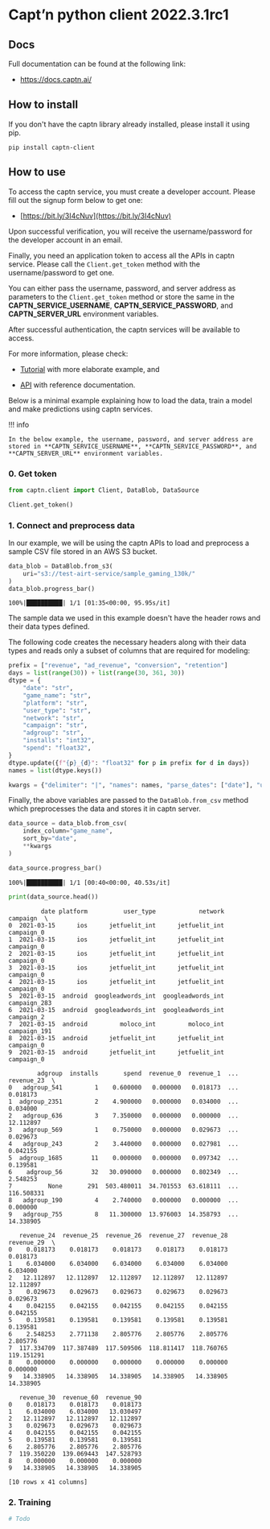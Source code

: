 # Capt’n python client 2022.3.1rc1

## Docs

Full documentation can be found at the following link:

- <a href="https://docs.captn.ai" target="_blank">https://docs.captn.ai/</a>


## How to install

If you don't have the captn library already installed, please install it using pip.


```console
pip install captn-client
```

## How to use

To access the captn service, you must create a developer account. Please fill out the signup form below to get one:

- [https://bit.ly/3I4cNuv](https://bit.ly/3I4cNuv)

Upon successful verification, you will receive the username/password for the developer account in an email. 

Finally, you need an application token to access all the APIs in captn service. Please call the `Client.get_token` method with the username/password to get one. 

You can either pass the username, password, and server address as parameters to the `Client.get_token` method or store the same in the **CAPTN_SERVICE_USERNAME**, **CAPTN_SERVICE_PASSWORD**, and **CAPTN_SERVER_URL** environment variables.

After successful authentication, the captn services will be available to access.

For more information, please check:

- [Tutorial](https://docs.captn.ai/Tutorial/) with more elaborate example, and

- [API](https://docs.captn.ai/API/client/Client/) with reference documentation.


Below is a minimal example explaining how to load the data, train a model and make predictions using captn services. 

!!! info

	In the below example, the username, password, and server address are stored in **CAPTN_SERVICE_USERNAME**, **CAPTN_SERVICE_PASSWORD**, and **CAPTN_SERVER_URL** environment variables.


### 0. Get token


```python
from captn.client import Client, DataBlob, DataSource

Client.get_token()
```

### 1. Connect and preprocess data

In our example, we will be using the captn APIs to load and preprocess a sample CSV file stored in an AWS S3 bucket. 


```python
data_blob = DataBlob.from_s3(
    uri="s3://test-airt-service/sample_gaming_130k/"
)
data_blob.progress_bar()

```

    100%|██████████| 1/1 [01:35<00:00, 95.95s/it]


The sample data we used in this example doesn't have the header rows and their data types defined. 

The following code creates the necessary headers along with their data types and reads only a subset of columns that are required for modeling:



```python
prefix = ["revenue", "ad_revenue", "conversion", "retention"]
days = list(range(30)) + list(range(30, 361, 30))
dtype = {
    "date": "str",
    "game_name": "str",
    "platform": "str",
    "user_type": "str",
    "network": "str",
    "campaign": "str",
    "adgroup": "str",
    "installs": "int32",
    "spend": "float32",
}
dtype.update({f"{p}_{d}": "float32" for p in prefix for d in days})
names = list(dtype.keys())

kwargs = {"delimiter": "|", "names": names, "parse_dates": ["date"], "usecols": names[:42], "dtype": dtype}
```

Finally, the above variables are passed to the `DataBlob.from_csv` method which preprocesses the data and stores it in captn server.


```python
data_source = data_blob.from_csv(
    index_column="game_name",
    sort_by="date",
    **kwargs
)

data_source.progress_bar()
```

    100%|██████████| 1/1 [00:40<00:00, 40.53s/it]



```python
print(data_source.head())
```

             date platform          user_type            network      campaign  \
    0  2021-03-15      ios      jetfuelit_int      jetfuelit_int    campaign_0   
    1  2021-03-15      ios      jetfuelit_int      jetfuelit_int    campaign_0   
    2  2021-03-15      ios      jetfuelit_int      jetfuelit_int    campaign_0   
    3  2021-03-15      ios      jetfuelit_int      jetfuelit_int    campaign_0   
    4  2021-03-15      ios      jetfuelit_int      jetfuelit_int    campaign_0   
    5  2021-03-15  android  googleadwords_int  googleadwords_int  campaign_283   
    6  2021-03-15  android  googleadwords_int  googleadwords_int    campaign_2   
    7  2021-03-15  android         moloco_int         moloco_int  campaign_191   
    8  2021-03-15  android      jetfuelit_int      jetfuelit_int    campaign_0   
    9  2021-03-15  android      jetfuelit_int      jetfuelit_int    campaign_0   
    
            adgroup  installs       spend  revenue_0  revenue_1  ...  revenue_23  \
    0   adgroup_541         1    0.600000   0.000000   0.018173  ...    0.018173   
    1  adgroup_2351         2    4.900000   0.000000   0.034000  ...    0.034000   
    2   adgroup_636         3    7.350000   0.000000   0.000000  ...   12.112897   
    3   adgroup_569         1    0.750000   0.000000   0.029673  ...    0.029673   
    4   adgroup_243         2    3.440000   0.000000   0.027981  ...    0.042155   
    5  adgroup_1685        11    0.000000   0.000000   0.097342  ...    0.139581   
    6    adgroup_56        32   30.090000   0.000000   0.802349  ...    2.548253   
    7          None       291  503.480011  34.701553  63.618111  ...  116.508331   
    8   adgroup_190         4    2.740000   0.000000   0.000000  ...    0.000000   
    9   adgroup_755         8   11.300000  13.976003  14.358793  ...   14.338905   
    
       revenue_24  revenue_25  revenue_26  revenue_27  revenue_28  revenue_29  \
    0    0.018173    0.018173    0.018173    0.018173    0.018173    0.018173   
    1    6.034000    6.034000    6.034000    6.034000    6.034000    6.034000   
    2   12.112897   12.112897   12.112897   12.112897   12.112897   12.112897   
    3    0.029673    0.029673    0.029673    0.029673    0.029673    0.029673   
    4    0.042155    0.042155    0.042155    0.042155    0.042155    0.042155   
    5    0.139581    0.139581    0.139581    0.139581    0.139581    0.139581   
    6    2.548253    2.771138    2.805776    2.805776    2.805776    2.805776   
    7  117.334709  117.387489  117.509506  118.811417  118.760765  119.151291   
    8    0.000000    0.000000    0.000000    0.000000    0.000000    0.000000   
    9   14.338905   14.338905   14.338905   14.338905   14.338905   14.338905   
    
       revenue_30  revenue_60  revenue_90  
    0    0.018173    0.018173    0.018173  
    1    6.034000    6.034000   13.030497  
    2   12.112897   12.112897   12.112897  
    3    0.029673    0.029673    0.029673  
    4    0.042155    0.042155    0.042155  
    5    0.139581    0.139581    0.139581  
    6    2.805776    2.805776    2.805776  
    7  119.350220  139.069443  147.528793  
    8    0.000000    0.000000    0.000000  
    9   14.338905   14.338905   14.338905  
    
    [10 rows x 41 columns]


### 2. Training


```python
# Todo
```
